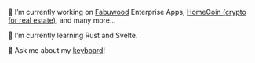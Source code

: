 <!--
**AaronDovTurkel/AaronDovTurkel** is a ✨ _special_ ✨ repository because its `README.md` (this file) appears on your GitHub profile.

Here are some ideas to get you started:

- 🔭 I’m currently working on ...
- 🌱 I’m currently learning ...
- 👯 I’m looking to collaborate on ...
- 🤔 I’m looking for help with ...
- 💬 Ask me about ...
- 📫 How to reach me: ...
- 😄 Pronouns: ...
- ⚡ Fun fact: ...
-->

🔭 I’m currently working on [Fabuwood](https://www.fabuwood.com) Enterprise Apps, [HomeCoin (crypto for real estate)](https://www.homecoin.info), and many more...

🌱 I’m currently learning Rust and Svelte.

💬 Ask me about my [keyboard](https://github.com/ItsWaffIe/waffle_microdox)!
